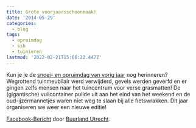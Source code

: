 ```yaml
---
title: Grote voorjaarsschoonmaak!
date: '2014-05-29'
categories:
  - blog
tags:
  - opruimdag
  - ssh
  - tuinieren
lastmod: '2022-02-21T15:08:22.447Z'
---
```


Kun je je de [snoei- en opruimdag van vorig jaar](/berichten/snoei-en-opruimdag/) nog herinneren? Wegrottend tuinmeubilair werd verwijderd, gevels werden geverfd en er gingen zelfs mensen naar het tuincentrum voor verse grasmatten! De (gigantische) vuilcontainer puilde uit aan het eind van het weekend en de oud-ijzermannetjes waren niet weg te slaan bij alle fietswrakken. Dit jaar organiseren we weer een nieuwe editie!

<script>// <![CDATA[ (function(d, s, id) { var js, fjs = d.getElementsByTagName(s)[0]; if (d.getElementById(id)) return; js = d.createElement(s); js.id = id; js.src = "//connect.facebook.net/nl_NL/all.js#xfbml=1"; fjs.parentNode.insertBefore(js, fjs); }(document, 'script', 'facebook-jssdk')); // ]]></script>

[Facebook-Bericht](https://www.facebook.com/buurland.utrecht/posts/670417313031312) door [Buurland Utrecht](https://www.facebook.com/buurland.utrecht).
